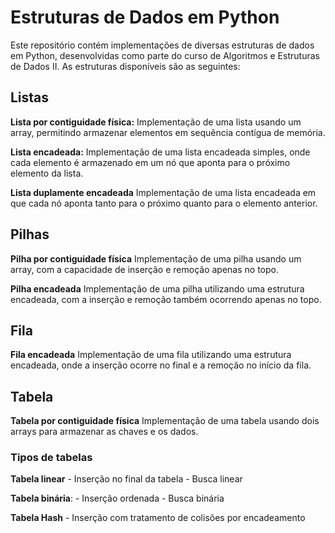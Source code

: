 
# Estruturas de Dados em Python

Este repositório contém implementações de diversas estruturas de dados em Python, desenvolvidas como parte do curso de Algoritmos e Estruturas de Dados II. As estruturas disponíveis são as seguintes:

##  Listas
**Lista por contiguidade física:**
Implementação de uma lista usando um array, permitindo armazenar elementos em sequência contígua de memória.

**Lista encadeada:**
Implementação de uma lista encadeada simples, onde cada elemento é armazenado em um nó que aponta para o próximo elemento da lista.

**Lista duplamente encadeada**
Implementação de uma lista encadeada em que cada nó aponta tanto para o próximo quanto para o elemento anterior.

## Pilhas
**Pilha por contiguidade física**
Implementação de uma pilha usando um array, com a capacidade de inserção e remoção apenas no topo.

**Pilha encadeada**
Implementação de uma pilha utilizando uma estrutura encadeada, com a inserção e remoção também ocorrendo apenas no topo.

## Fila
**Fila encadeada**
Implementação de uma fila utilizando uma estrutura encadeada, onde a inserção ocorre no final e a remoção no início da fila.

## Tabela
**Tabela por contiguidade física**
Implementação de uma tabela usando dois arrays para armazenar as chaves e os dados.

### Tipos de tabelas
**Tabela linear**
	- Inserção no final da tabela
	- Busca linear

**Tabela binária**: 
	- Inserção ordenada
	- Busca binária

**Tabela Hash**
	- Inserção com tratamento de colisões por encadeamento